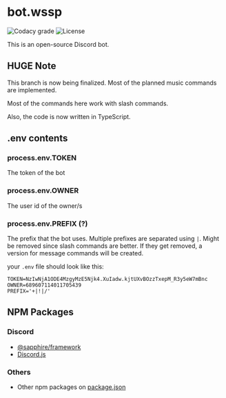# bot.wssp
![Codacy grade][codacy_grade] ![License][license]

This is an open-source Discord bot. 

## HUGE Note
This branch is now being finalized.
Most of the planned music commands are implemented.

Most of the commands here work with slash commands.

Also, the code is now written in TypeScript.

## .env contents

### process.env.TOKEN

The token of the bot

### process.env.OWNER

The user id of the owner/s

### process.env.PREFIX (?)

The prefix that the bot uses. Multiple prefixes are separated using `|`.
Might be removed since slash commands are better.
If they get removed, a version for message commands will be created.

your `.env` file should look like this:

```shell
TOKEN=NzIwNjA1ODE4MzgyMzE5Njk4.XuIadw.kjtUXvBOzzTxepM_R3y5eW7mBnc
OWNER=689607114011705439
PREFIX='+|!|/'
```

## NPM Packages

### Discord

-   [@sapphire/framework](https://www.sapphirejs.dev/)
-   [Discord.js](https://discord.js.org/#/)

### Others

-   Other npm packages on [package.json](package.json)

[codacy_grade]: https://img.shields.io/codacy/grade/52ab11c35a2e43a9a536568e7d562115?style=flat-square
[license]: https://img.shields.io/github/license/ywssp/bot.wssp?style=flat-square